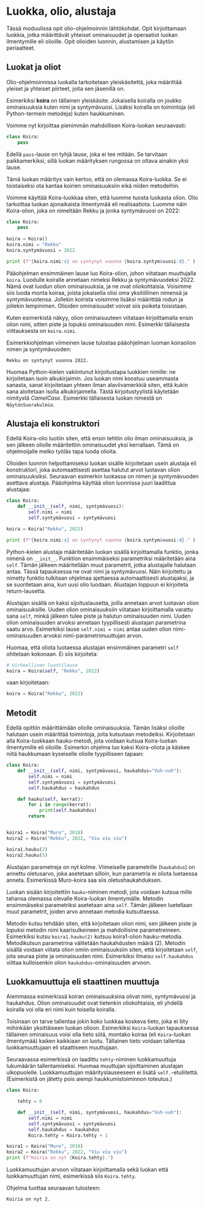# Luokka, olio, alustaja

Tässä moduulissa opit olio-ohjelmoinnin lähtökohdat. Opit kirjoittamaan luokkia, jotka määrittävät yhteiset ominaisuudet
ja operaatiot luokan ilmentymille eli olioille. Opit olioiden luonnin, alustamisen ja käytön periaatteet.

## Luokat ja oliot

Olio-ohjelmoinnissa luokalla tarkoitetaan yleiskäsitettä, joka määrittää yleiset ja yhteiset piirteet, joita
sen jäsenillä on.

Esimerkiksi **koira** on tällainen yleiskäsite. Jokaisella koiralla on joukko ominaisuuksia
kuten nimi ja syntymävuosi. Lisäksi koiralla on toimintoja (eli Python-termein metodeja) kuten haukkuminen.

Voimme nyt kirjoittaa pienimmän mahdollisen Koira-luokan seuraavasti:
```python
class Koira:
    pass
```

Edellä `pass`-lause on tyhjä lause, joka ei tee mitään. Se tarvitaan paikkamerkiksi, sillä luokan määrityksen rungossa on oltava
ainakin yksi lause.

Tämä luokan määritys vain kertoo, että on olemassa Koira-luokka. Se ei toistaiseksi ota kantaa koirien ominaisuuksiin
eikä niiden metodeihin.

Voimme käyttää Koira-luokkaa siten, että luomme tuosta luokasta olion. Olio tarkoittaa luokan ajonaikaista ilmentymää
eli realisaatiota. Luomme näin Koira-olion, joka on nimeltään Rekku ja jonka syntymävuosi on 2022: 



```python
class Koira:
    pass
   
koira = Koira()
koira.nimi = "Rekku"
koira.syntymävuosi = 2022

print (f"{koira.nimi:s} on syntynyt vuonna {koira.syntymävuosi:d}." )
```

Pääohjelman ensimmäinen lause luo Koira-olion, johon viitataan muuttujalla `koira`. Luodulle koiralle annetaan
nimeksi Rekku ja syntymävuodeksi 2022. Nämä ovat luodun olion ominaisuuksia, ja ne ovat oliokohtaisia. Voisimme siis luoda
monta koiraa, joista jokaisella olisi oma yksilöllinen nimensä ja syntymävuotensa. Jollekin koirista voisimme
lisäksi määrittää rodun ja jollekin lempinimen. Olioiden ominaisuudet voivat siis poiketa toisistaan.

Kuten esimerkistä näkyy, olion ominaisuuteen viitataan kirjoittamalla ensin olion nimi, sitten piste ja lopuksi
ominaisuuden nimi. Esimerkki tällaisesta viittauksesta on `koira.nimi`.

Esimerkkiohjelman viimeinen lause tulostaa pääohjelman luoman koiraolion nimen ja syntymävuoden:
```monospace
Rekku on syntynyt vuonna 2022.
```

Huomaa Python-kielen vakiintunut kirjoitustapa luokkien nimille: ne kirjoitetaan isoin alkukirjaimin. Jos luokan nimi koostuu
useammasta sanasta, sanat kirjoitetaan yhteen ilman alaviivamerkkiä siten, että kukin sana aloitetaan isolla
alkukirjaimella. Tästä kirjoitustyylistä käytetään nimitystä *CamelCase*. Esimerkki tällaisesta luokan nimestä
on `NäytönSuorakulmio`.


## Alustaja eli konstruktori

Edellä Koira-olio luotiin siten, että ensin tehtiin olio ilman ominaisuuksia, ja sen jälkeen oliolle määritettiin
ominaisuudet yksi kerrallaan. Tämä on ohjelmoijalle melko työläs tapa luoda olioita.

Olioiden luonnin helpottamiseksi luokan sisälle kirjoitetaan usein alustaja eli konstruktori, joka automaattisesti
asettaa halutut arvot luotavan olion ominaisuuksiksi. Seuraavan esimerkin luokassa on nimen ja syntymävuoden asettava
alustaja. Pääohjelma käyttää olion luonnissa juuri laadittua alustajaa:

```python
class Koira:
    def __init__(self, nimi, syntymävuosi):
        self.nimi = nimi
        self.syntymävuosi = syntymävuosi

koira = Koira("Rekku", 2022)

print (f"{koira.nimi:s} on syntynyt vuonna {koira.syntymävuosi:d}." )
```

Python-kielen alustaja määritetään luokan sisällä kirjoittamalla funktio, jonka nimenä
on `__init__`. Funktion ensimmäiseksi parametriksi määritetään aina `self`. Tämän jälkeen määritellään
muut parametrit, jotka alustajalle halutaan antaa. Tässä tapauksessa ne ovat nimi ja syntymävuosi. Näin kirjoitettu
ja nimetty funktio tulkitaan ohjelmaa ajettaessa automaattisesti alustajaksi, ja se suoritetaan aina, kun uusi
olio luodaan. Alustajan loppuun ei kirjoiteta return-lausetta.

Alustajan sisällä on kaksi sijoituslausetta, joilla annetaan arvot luotavan olion ominaisuuksille.
Uuden olion ominaisuuksiin viitataan kirjoittamalla varattu sana `self`, minkä jälkeen tulee piste ja halutun
ominaisuuden nimi. Uuden olion ominaisuuden arvoksi annetaan tyypillisesti alustajan parametrina saatu arvo. Esimerkiksi
lause `self.nimi = nimi` antaa uuden olion nimi-ominaisuuden arvoksi nimi-parametrimuuttujan arvon.

Huomaa, että oliota luotaessa alustajan ensimmäinen parametri `self` ohitetaan kokonaan. Ei siis kirjoiteta:
```python
# Virheellinen luontilause
koira = Koira(self, "Rekku", 2022)
```
vaan kirjoitetaan:
```python
koira = Koira("Rekku", 2022)
```


## Metodit

Edellä opittiin määrittämään oliolle ominaisuuksia. Tämän lisäksi olioille halutaan usein määrittää toimintoja, joita 
kutsutaan metodeiksi. Kirjoitetaan alla Koira-luokkaan hauku-metodi, jota voidaan kutsua Koira-luokan ilmentymille eli
olioille. Esimerkin ohjelma luo kaksi Koira-oliota ja käskee niitä haukkumaan kyseiselle oliolle
tyypilliseen tapaan:

```python
class Koira:
    def __init__(self, nimi, syntymävuosi, haukahdus="Vuh-vuh"):
        self.nimi = nimi
        self.syntymävuosi = syntymävuosi
        self.haukahdus = haukahdus

    def hauku(self, kerrat):
        for i in range(kerrat):
            print(self.haukahdus)
        return


koira1 = Koira("Muro", 2018)
koira2 = Koira("Rekku", 2022, "Viu viu viu")

koira1.hauku(2)
koira2.hauku(5)
```

Alustajan parametreja on nyt kolme. Viimeiselle parametrille (`haukahdus`) on annettu oletusarvo, joka asetetaan
silloin, kun parametria ei oliota luetaessa anneta. Esimerkissä Muro-koira saa siis oletushaukahduksen.

Luokan sisään kirjoitettiin `hauku`-niminen metodi, jota voidaan kutsua mille tahansa olemassa olevalle Koira-luokan
ilmentymälle. Metodin ensimmäiseksi parametriksi asetetaan aina `self`. Tämän jälkeen luetellaan muut parametrit, joiden
arvo annetaan metodia kutsuttaessa.

Metodin kutsu tehdään siten, että kirjoitetaan olion nimi, sen jälkeen piste ja lopuksi metodin nimi kaarisulkeineen
ja mahdollisine parametreineen. Esimerkiksi kutsu `koira1.hauku(2)` kutsuu koira1-olion hauku-metodia. Metodikutsun parametrina
välitetään haukahdusten määrä (2). Metodin sisällä voidaan viitata olion omiin ominaisuuksiin siten,
että kirjoitetaan `self`, jota seuraa piste ja ominaisuuden nimi. Esimerkiksi ilmaisu `self.haukahdus` viittaa kulloisenkin
olion `haukahdus`-ominaisuuden arvoon.

## Luokkamuuttuja eli staattinen muuttuja

Aiemmassa esimerkissä koiran ominaisuuksina olivat nimi, syntymävuosi ja haukahdus. Olion ominaisuudet ovat tietenkin oliokohtaisia, eli yhdellä koiralla voi olla eri nimi kuin toisella koiralla.

Toisinaan on tarve tallentaa jokin koko luokkaa koskeva tieto, joka ei liity mihinkään yksittäiseen luokan olioon.
Esimerkiksi `Koira`-luokan tapauksessa tällainen ominaisuus voisi olla tieto siitä, montako koiraa (eli `Koira`-luokan ilmentymää) kaiken kaikkiaan on luotu. Tällainen tieto voidaan tallentaa luokkamuuttujaan eli staattiseen muuttujaan.

Seuraavassa esimerkissä on laadittu `tehty`-niminen luokkamuuttuja lukumäärän tallentamiseksi. Huomaa muuttujan sijoittaminen alustajan ulkopuolelle. Luokkamuuttujan määrityslauseeseen ei lisätä `self.`-etuliitettä. (Esimerkistä on jätetty pois aiempi haukkumistoiminnon toteutus.)

```python
class Koira:

    tehty = 0

    def __init__(self, nimi, syntymävuosi, haukahdus="Vuh-vuh"):
        self.nimi = nimi
        self.syntymävuosi = syntymävuosi
        self.haukahdus = haukahdus
        Koira.tehty = Koira.tehty + 1

koira1 = Koira("Muro", 2018)
koira2 = Koira("Rekku", 2022, "Viu viu viu")
print (f"Koiria on nyt {Koira.tehty}.")
```

Luokkamuuttujan arvoon viitataan kirjoittamalla sekä luokan että luokkamuuttujan nimi, esimerkissä siis `Koira.tehty`.

Ohjelma tuottaa seuraavan tulosteen:
```monospace
Koiria on nyt 2.
```